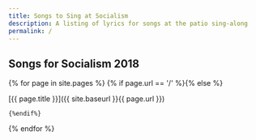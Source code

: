 ```yaml
---
title: Songs to Sing at Socialism
description: A listing of lyrics for songs at the patio sing-along
permalink: /
---
```

## Songs for Socialism 2018

{% for page in site.pages %}
   {% if page.url == '/' %}{% else %}
   
[{{ page.title }}]({{ site.baseurl }}{{ page.url }})
    
    {%endif%}
{% endfor %}
